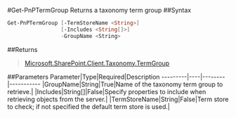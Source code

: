 #Get-PnPTermGroup
Returns a taxonomy term group
##Syntax
```powershell
Get-PnPTermGroup [-TermStoreName <String>]
                 [-Includes <String[]>]
                 -GroupName <String>
```


##Returns
>[Microsoft.SharePoint.Client.Taxonomy.TermGroup](https://msdn.microsoft.com/en-us/library/microsoft.sharepoint.client.taxonomy.termgroup.aspx)

##Parameters
Parameter|Type|Required|Description
---------|----|--------|-----------
|GroupName|String|True|Name of the taxonomy term group to retrieve.|
|Includes|String[]|False|Specify properties to include when retrieving objects from the server.|
|TermStoreName|String|False|Term store to check; if not specified the default term store is used.|
